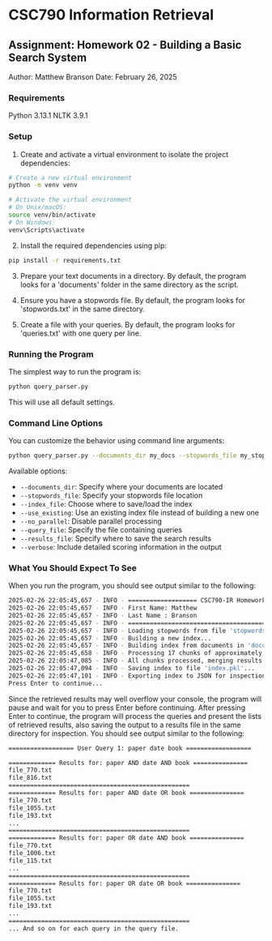 # CSC790 Information Retrieval
## Assignment: Homework 02 - Building a Basic Search System

Author: Matthew Branson
Date: February 26, 2025

### Requirements

Python 3.13.1
NLTK 3.9.1

### Setup

1. Create and activate a virtual environment to isolate the project dependencies:

```bash
# Create a new virtual environment
python -m venv venv

# Activate the virtual environment
# On Unix/macOS:
source venv/bin/activate
# On Windows:
venv\Scripts\activate
```

2. Install the required dependencies using pip:

```bash
pip install -r requirements.txt
```

3. Prepare your text documents in a directory. By default, the program looks for a 'documents' folder in the same directory as the script.

4. Ensure you have a stopwords file. By default, the program looks for 'stopwords.txt' in the same directory.

5. Create a file with your queries. By default, the program looks for 'queries.txt' with one query per line.

### Running the Program

The simplest way to run the program is:

```bash
python query_parser.py
```

This will use all default settings.

### Command Line Options

You can customize the behavior using command line arguments:

```bash
python query_parser.py --documents_dir my_docs --stopwords_file my_stops.txt --index_file my_index.pkl --query_file my_queries.txt --results_file my_results.txt --verbose
```

Available options:
- `--documents_dir`: Specify where your documents are located
- `--stopwords_file`: Specify your stopwords file location
- `--index_file`: Choose where to save/load the index
- `--use_existing`: Use an existing index file instead of building a new one
- `--no_parallel`: Disable parallel processing
- `--query_file`: Specify the file containing queries
- `--results_file`: Specify where to save the search results
- `--verbose`: Include detailed scoring information in the output

### What You Should Expect To See

When you run the program, you should see output similar to the following:
```bash
2025-02-26 22:05:45,657 - INFO - =================== CSC790-IR Homework 02 ===================
2025-02-26 22:05:45,657 - INFO - First Name: Matthew
2025-02-26 22:05:45,657 - INFO - Last Name : Branson
2025-02-26 22:05:45,657 - INFO - =============================================================
2025-02-26 22:05:45,657 - INFO - Loading stopwords from file 'stopwords.txt'...
2025-02-26 22:05:45,657 - INFO - Building a new index...
2025-02-26 22:05:45,657 - INFO - Building index from documents in 'documents' using 16 workers...
2025-02-26 22:05:45,658 - INFO - Processing 17 chunks of approximately 91 files each...
2025-02-26 22:05:47,085 - INFO - All chunks processed, merging results...
2025-02-26 22:05:47,094 - INFO - Saving index to file 'index.pkl'...
2025-02-26 22:05:47,101 - INFO - Exporting index to JSON for inspection...
Press Enter to continue...
```

Since the retrieved results may well overflow your console, the program will pause and wait for you to press Enter before continuing. After pressing Enter to continue, the program will process the queries and present the lists of retrieved results, also saving the output to a results file in the same directory for inspection. You should see output similar to the following:

```bash
================== User Query 1: paper date book ==================

============= Results for: paper AND date AND book ===============
file_770.txt
file_816.txt
==================================================
============= Results for: paper AND date OR book ===============
file_770.txt
file_1055.txt
file_193.txt
...
==================================================
============= Results for: paper OR date AND book ===============
file_770.txt
file_1006.txt
file_115.txt
...
==================================================
============= Results for: paper OR date OR book ===============
file_770.txt
file_1055.txt
file_193.txt
...
==================================================
... And so on for each query in the query file.
```
